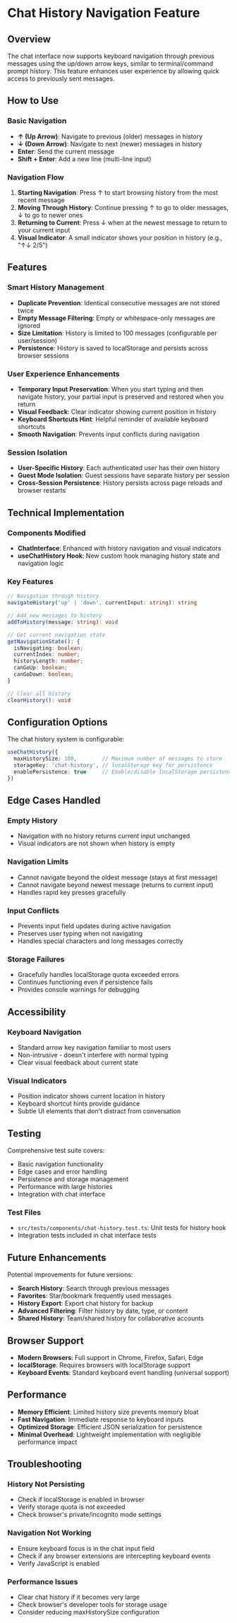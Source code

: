 # Chat History Navigation Feature

## Overview

The chat interface now supports keyboard navigation through previous messages using the up/down arrow keys, similar to terminal/command prompt history. This feature enhances user experience by allowing quick access to previously sent messages.

## How to Use

### Basic Navigation
- **↑ (Up Arrow)**: Navigate to previous (older) messages in history
- **↓ (Down Arrow)**: Navigate to next (newer) messages in history
- **Enter**: Send the current message
- **Shift + Enter**: Add a new line (multi-line input)

### Navigation Flow
1. **Starting Navigation**: Press ↑ to start browsing history from the most recent message
2. **Moving Through History**: Continue pressing ↑ to go to older messages, ↓ to go to newer ones
3. **Returning to Current**: Press ↓ when at the newest message to return to your current input
4. **Visual Indicator**: A small indicator shows your position in history (e.g., "↑↓ 2/5")

## Features

### Smart History Management
- **Duplicate Prevention**: Identical consecutive messages are not stored twice
- **Empty Message Filtering**: Empty or whitespace-only messages are ignored
- **Size Limitation**: History is limited to 100 messages (configurable per user/session)
- **Persistence**: History is saved to localStorage and persists across browser sessions

### User Experience Enhancements
- **Temporary Input Preservation**: When you start typing and then navigate history, your partial input is preserved and restored when you return
- **Visual Feedback**: Clear indicator showing current position in history
- **Keyboard Shortcuts Hint**: Helpful reminder of available keyboard shortcuts
- **Smooth Navigation**: Prevents input conflicts during navigation

### Session Isolation
- **User-Specific History**: Each authenticated user has their own history
- **Guest Mode Isolation**: Guest sessions have separate history per session
- **Cross-Session Persistence**: History persists across page reloads and browser restarts

## Technical Implementation

### Components Modified
- **ChatInterface**: Enhanced with history navigation and visual indicators
- **useChatHistory Hook**: New custom hook managing history state and navigation logic

### Key Features
```typescript
// Navigation through history
navigateHistory('up' | 'down', currentInput: string): string

// Add new messages to history
addToHistory(message: string): void

// Get current navigation state
getNavigationState(): {
  isNavigating: boolean;
  currentIndex: number;
  historyLength: number;
  canGoUp: boolean;
  canGoDown: boolean;
}

// Clear all history
clearHistory(): void
```

## Configuration Options

The chat history system is configurable:

```typescript
useChatHistory({
  maxHistorySize: 100,        // Maximum number of messages to store
  storageKey: 'chat-history', // localStorage key for persistence
  enablePersistence: true     // Enable/disable localStorage persistence
})
```

## Edge Cases Handled

### Empty History
- Navigation with no history returns current input unchanged
- Visual indicators are not shown when history is empty

### Navigation Limits
- Cannot navigate beyond the oldest message (stays at first message)
- Cannot navigate beyond newest message (returns to current input)
- Handles rapid key presses gracefully

### Input Conflicts
- Prevents input field updates during active navigation
- Preserves user typing when not navigating
- Handles special characters and long messages correctly

### Storage Failures
- Gracefully handles localStorage quota exceeded errors
- Continues functioning even if persistence fails
- Provides console warnings for debugging

## Accessibility

### Keyboard Navigation
- Standard arrow key navigation familiar to most users
- Non-intrusive - doesn't interfere with normal typing
- Clear visual feedback about current state

### Visual Indicators
- Position indicator shows current location in history
- Keyboard shortcut hints provide guidance
- Subtle UI elements that don't distract from conversation

## Testing

Comprehensive test suite covers:
- Basic navigation functionality
- Edge cases and error handling
- Persistence and storage management
- Performance with large histories
- Integration with chat interface

### Test Files
- `src/tests/components/chat-history.test.ts`: Unit tests for history hook
- Integration tests included in chat interface tests

## Future Enhancements

Potential improvements for future versions:
- **Search History**: Search through previous messages
- **Favorites**: Star/bookmark frequently used messages
- **History Export**: Export chat history for backup
- **Advanced Filtering**: Filter history by date, type, or content
- **Shared History**: Team/shared history for collaborative accounts

## Browser Support

- **Modern Browsers**: Full support in Chrome, Firefox, Safari, Edge
- **localStorage**: Requires browsers with localStorage support
- **Keyboard Events**: Standard keyboard event handling (universal support)

## Performance

- **Memory Efficient**: Limited history size prevents memory bloat
- **Fast Navigation**: Immediate response to keyboard inputs
- **Optimized Storage**: Efficient JSON serialization for persistence
- **Minimal Overhead**: Lightweight implementation with negligible performance impact

## Troubleshooting

### History Not Persisting
- Check if localStorage is enabled in browser
- Verify storage quota is not exceeded
- Check browser's private/incognito mode settings

### Navigation Not Working
- Ensure keyboard focus is in the chat input field
- Check if any browser extensions are intercepting keyboard events
- Verify JavaScript is enabled

### Performance Issues
- Clear chat history if it becomes very large
- Check browser's developer tools for storage usage
- Consider reducing maxHistorySize configuration